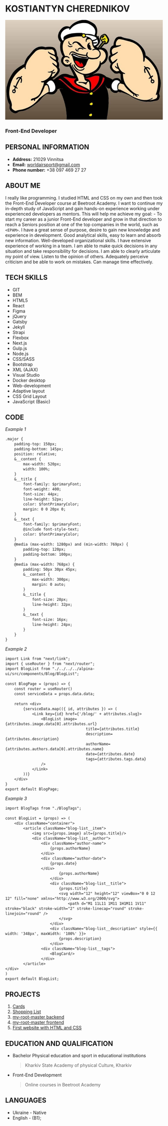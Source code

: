 # KOSTIANTYN CHEREDNIKOV
<kbd>![my-photo](/cv_image.jpg)</kbd>
### Front-End Developer

## PERSONAL INFORMATION
* **Address:** 21029 Vinnitsa
* **Email:** worldairsport@gmail.com
* **Phone number:** +38 097 469 27 27

## ABOUT ME
I really like programming.
I studied HTML and CSS on my own and then took the Front-End Developer course at Beetroot Academy.
I want to continue my in-depth study of JavaScript and gain hands-on experience working under experienced developers as mentors. 
This will help me achieve my goal: - To start my career as a junior Front-End developer and grow in that direction to reach a Seniors position at one of the top companies in the world, such as `<EPAM>`.
I have a great sense of purpose, desire to gain new knowledge and experience in development. 
Good analytical skills, easy to learn and absorb new information. 
Well-developed organizational skills.
I have extensive experience of working in a team.
I am able to make quick decisions in any situation and take responsibility for decisions.
I am able to clearly articulate my point of view.
Listen to the opinion of others.
Adequately perceive criticism and be able to work on mistakes. 
Can manage time effectively.

## TECH SKILLS
* GIT
* BEM
* HTML5
* React
* Figma
* jQuery
* Gatsby
* Jekyll
* Strapi
* Flexbox
* Next.js
* Gulp.js
* Node.js
* CSS/SASS
* Bootstrap
* XML (AJAX)
* Visual Studio
* Docker desktop
* Web-development
* Adaptive layout
* СSS Grid Layout
* JavaScript (Basic)

## CODE

*Example 1*

```
.major {
    padding-top: 150px;
    padding-bottom: 145px;
    position: relative;
    &__content {
        max-width: 520px;
        width: 100%;
    }
    &__title {
        font-family: $primaryFont;
        font-weight: 400;
        font-size: 44px;
        line-height: 52px;
        color: $fontPrimaryColor;
        margin: 0 0 20px 0;
    }
    &__text {
        font-family: $primaryFont;
        @include font-style-text;
        color: $fontPrimaryColor;
    }
    @media (max-width: 1280px) and (min-width: 769px) {
        padding-top: 120px;
        padding-bottom: 100px;
    }
    @media (max-width: 768px) {
        padding: 50px 30px 45px;
        &__content {
            max-width: 300px;
            margin: 0 auto;
        }
        &__title {
            font-size: 28px;
            line-height: 32px;
        }
        &__text { 
            font-size: 16px;
            line-height: 24px;
        }
    }
}
```

*Example 2*

```
import Link from "next/link";
import { useRouter } from "next/router";
import BlogList from "./../../../alpina-ui/src/components/Blog/BlogList";

const BlogPage = (props) => {
	const router = useRouter()
	const serviceData = props.data.data;

	return <div>
		{serviceData.map(({ id, attributes }) => (
			<Link key={id} href={'/blog/' + attributes.slug}>
				<BlogList image={attributes.image.data[0].attributes.url} 
									title={attributes.title} 
									description={attributes.description} 
									authorName={attributes.authors.data[0].attributes.name}
									date={attributes.date}
									tags={attributes.tags.data}
				/>
			</Link>
		))}
	</div>
}
export default BlogPage;
```

*Example 3*

```
import BlogTags from "./BlogTags";

const BlogList = (props) => (
	<div className="container">
		<article className="blog-list__item">
			<img src={props.image} alt={props.title}/>
			<div className="blog-list__author">
				<div className="author-name">
					{props.authorName}
				</div>
				<div className="author-date">
					{props.date}
				</div>
						{props.authorName}
					</div>
					<div className="blog-list__title">
						{props.title}
						<svg width="12" height="12" viewBox="0 0 12 12" fill="none" xmlns="http://www.w3.org/2000/svg">
							<path d="M1 11L11 1M11 1H1M11 1V11" stroke="black" stroke-width="2" stroke-linecap="round" stroke-linejoin="round" />
						</svg>
					</div>
					<div className="blog-list__description" style={{ width: '348px', maxWidth: '100%' }}>
						{props.description}
					</div>
				<div className="blog-list__tags">
					<BlogCard/>
				</div>
		</article>
</div>
)
export default BlogList;
```

## PROJECTS
1. [Cards](https://kostiantyn-cherednikov.netlify.app/cards/index.html)
2. [Shopping List](https://kostiantyn-cherednikov.netlify.app/lesson_7/index.html)
3. [my-root-master backend](https://github.com/Wokinderech69/my-root-master_backend.git)
4. [my-root-master frontend](https://github.com/Wokinderech69/my-root-master_frontend.git)
5. [First website with HTML and CSS](https://kostiantyn-cherednikov.netlify.app/lesson_13/index.html)

## EDUCATION AND QUALIFICATION
* Bachelor Physical education and sport in educational institutions
	> Kharkiv State Academy of physical Culture, Kharkiv
* Front-End Development 
	> Online courses in Beetroot Academy

## LANGUAGES
* Ukraine - Native
* English - (B1);
